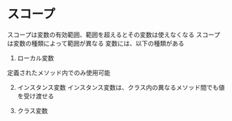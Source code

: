 # スコープ

スコープは変数の有効範囲、範囲を超えるとその変数は使えなくなる
スコープは変数の種類によって範囲が異なる
変数には、以下の種類がある

1. ローカル変数

定義されたメソッド内でのみ使用可能

2. インスタンス変数
インスタンス変数は、クラス内の異なるメソッド間でも値を受け渡せる

3. クラス変数

